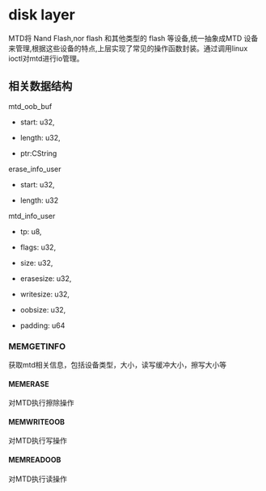 # disk layer

MTD将 Nand Flash,nor flash 和其他类型的 flash 等设备,统一抽象成MTD 设备来管理,根据这些设备的特点,上层实现了常见的操作函数封装。通过调用linux ioctl对mtd进行io管理。

## 相关数据结构

mtd_oob_buf

* start: u32,

* length: u32,

* ptr:CString


erase_info_user

* start: u32,

* length: u32


mtd_info_user 

* tp: u8,

* flags: u32,

* size: u32, 

* erasesize: u32,

* writesize: u32,

* oobsize: u32, 

* padding: u64  


### MEMGETINFO

获取mtd相关信息，包括设备类型，大小，读写缓冲大小，擦写大小等

#### MEMERASE

对MTD执行擦除操作

#### MEMWRITEOOB

对MTD执行写操作

#### MEMREADOOB

对MTD执行读操作
